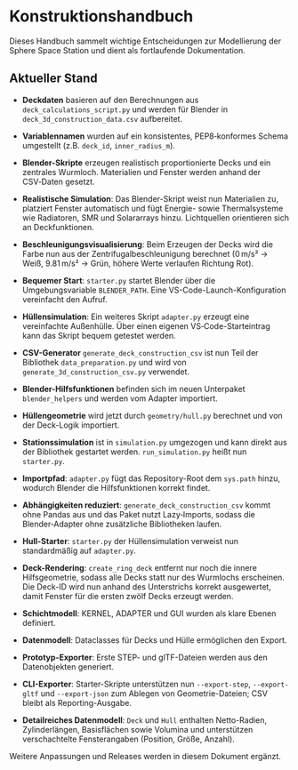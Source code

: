 # Konstruktionshandbuch

Dieses Handbuch sammelt wichtige Entscheidungen zur Modellierung der Sphere Space Station und dient als fortlaufende Dokumentation.

## Aktueller Stand

- **Deckdaten** basieren auf den Berechnungen aus `deck_calculations_script.py` und werden für Blender in `deck_3d_construction_data.csv` aufbereitet.
- **Variablennamen** wurden auf ein konsistentes, PEP8‑konformes Schema umgestellt (z.B. `deck_id`, `inner_radius_m`).
- **Blender-Skripte** erzeugen realistisch proportionierte Decks und ein zentrales Wurmloch. Materialien und Fenster werden anhand der CSV‑Daten gesetzt.
- **Realistische Simulation**: Das Blender-Skript weist nun Materialien zu, platziert Fenster automatisch und fügt Energie- sowie Thermalsysteme wie Radiatoren, SMR und Solararrays hinzu. Lichtquellen orientieren sich an Deckfunktionen.
- **Beschleunigungsvisualisierung**: Beim Erzeugen der Decks wird die Farbe nun aus der Zentrifugalbeschleunigung berechnet (0 m/s² → Weiß, 9.81 m/s² → Grün, höhere Werte verlaufen Richtung Rot).
- **Bequemer Start**: `starter.py` startet Blender über die Umgebungsvariable `BLENDER_PATH`. Eine VS-Code-Launch-Konfiguration vereinfacht den Aufruf.
- **Hüllensimulation**: Ein weiteres Skript `adapter.py` erzeugt eine vereinfachte Außenhülle. Über einen eigenen VS‑Code-Starteintrag kann das Skript bequem getestet werden.
- **CSV-Generator** `generate_deck_construction_csv` ist nun Teil der Bibliothek `data_preparation.py` und wird von `generate_3d_construction_csv.py` verwendet.
- **Blender-Hilfsfunktionen** befinden sich im neuen Unterpaket `blender_helpers` und werden vom Adapter importiert.
- **Hüllengeometrie** wird jetzt durch `geometry/hull.py` berechnet und von der
  Deck-Logik importiert.
- **Stationssimulation** ist in `simulation.py` umgezogen und kann direkt aus der
  Bibliothek gestartet werden. `run_simulation.py` heißt nun `starter.py`.

- **Importpfad**: `adapter.py` fügt das Repository-Root dem `sys.path` hinzu,
  wodurch Blender die Hilfsfunktionen korrekt findet.

- **Abhängigkeiten reduziert**: `generate_deck_construction_csv` kommt ohne Pandas aus und das Paket nutzt Lazy‑Imports, sodass die Blender‑Adapter ohne zusätzliche Bibliotheken laufen.
- **Hull-Starter**: `starter.py` der Hüllensimulation verweist nun standardmäßig auf `adapter.py`.

- **Deck-Rendering**: `create_ring_deck` entfernt nur noch die innere Hilfsgeometrie,
  sodass alle Decks statt nur des Wurmlochs erscheinen. Die Deck-ID wird
  nun anhand des Unterstrichs korrekt ausgewertet, damit Fenster für die ersten
  zwölf Decks erzeugt werden.


- **Schichtmodell**: KERNEL, ADAPTER und GUI wurden als klare Ebenen definiert.
- **Datenmodell**: Dataclasses für Decks und Hülle ermöglichen den Export.
- **Prototyp-Exporter**: Erste STEP- und glTF-Dateien werden aus den Datenobjekten generiert.

- **CLI-Exporter**: Starter-Skripte unterstützen nun `--export-step`, `--export-gltf` und `--export-json` zum Ablegen von Geometrie-Dateien; CSV bleibt als Reporting-Ausgabe.

- **Detailreiches Datenmodell**: `Deck` und `Hull` enthalten Netto-Radien,
  Zylinderlängen, Basisflächen sowie Volumina und unterstützen verschachtelte
  Fensterangaben (Position, Größe, Anzahl).

Weitere Anpassungen und Releases werden in diesem Dokument ergänzt.
